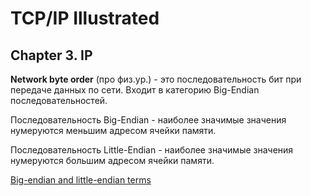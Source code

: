 # TCP/IP Illustrated

## Chapter 3. IP

**Network byte order** (про физ.ур.) - это последовательность бит при передаче данных по сети. Входит в категорию Big-Endian последовательностей. 
  
  Последовательность Big-Endian - наиболее значимые значения нумеруются меньшим адресом ячейки памяти.
  
  Последовательность Little-Endian - наиболее значимые значения нумеруются большим адресом ячейки памяти.
  
  [Big-endian and little-endian terms](https://www.webopedia.com/TERM/B/big_endian.html)
